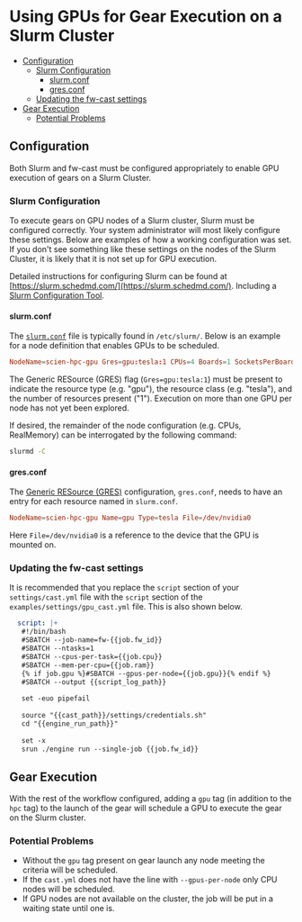 # Using GPUs for Gear Execution on a Slurm Cluster <!-- omit from toc -->

- [Configuration](#configuration)
  - [Slurm Configuration](#slurm-configuration)
    - [slurm.conf](#slurmconf)
    - [gres.conf](#gresconf)
  - [Updating the fw-cast settings](#updating-the-fw-cast-settings)
- [Gear Execution](#gear-execution)
  - [Potential Problems](#potential-problems)

## Configuration

Both Slurm and fw-cast must be configured appropriately to enable GPU execution of gears
on a Slurm Cluster.

### Slurm Configuration

To execute gears on GPU nodes of a Slurm cluster, Slurm must be configured
correctly. Your system administrator will most likely configure these settings. Below
are examples of how a working configuration was set. If you don't see something like
these settings on the nodes of the Slurm Cluster, it is likely that it is not set up
for GPU execution.

Detailed instructions for configuring Slurm can be found at [https://slurm.schedmd.com/](https://slurm.schedmd.com/).
Including a [Slurm Configuration Tool](https://slurm.schedmd.com/configurator.html).

#### slurm.conf

The [`slurm.conf`](https://slurm.schedmd.com/slurm.conf.html) file is typically found in
`/etc/slurm/`. Below is an example for a node definition that enables GPUs to be
scheduled.

```conf
NodeName=scien-hpc-gpu Gres=gpu:tesla:1 CPUs=4 Boards=1 SocketsPerBoard=1 CoresPerSocket=2 ThreadsPerCore=2 RealMemory=14978
```

The Generic RESource (GRES) flag (`Gres=gpu:tesla:1`) must be present to indicate the
resource type (e.g. "gpu"), the resource class (e.g. "tesla"), and the number of resources present
("1"). Execution on more than one GPU per node has not yet been explored.

If desired, the remainder of the node configuration (e.g. CPUs, RealMemory) can be interrogated by
the following command:

```bash
slurmd -C
```

#### gres.conf

The [Generic RESource (GRES)](https://slurm.schedmd.com/gres.conf.html) configuration,
`gres.conf`, needs to have an entry for each resource named in `slurm.conf`.

```conf
NodeName=scien-hpc-gpu Name=gpu Type=tesla File=/dev/nvidia0
```

Here `File=/dev/nvidia0` is a reference to the device that the GPU is mounted on.

### Updating the fw-cast settings

It is recommended that you replace the `script` section of your `settings/cast.yml` file
with the `script` section of the `examples/settings/gpu_cast.yml` file. This is also
shown below.

```yaml
  script: |+
   #!/bin/bash
   #SBATCH --job-name=fw-{{job.fw_id}}
   #SBATCH --ntasks=1
   #SBATCH --cpus-per-task={{job.cpu}}
   #SBATCH --mem-per-cpu={{job.ram}}
   {% if job.gpu %}#SBATCH --gpus-per-node={{job.gpu}}{% endif %}
   #SBATCH --output {{script_log_path}}
  
   set -euo pipefail
  
   source "{{cast_path}}/settings/credentials.sh"
   cd "{{engine_run_path}}"
  
   set -x
   srun ./engine run --single-job {{job.fw_id}}
```

## Gear Execution

With the rest of the workflow configured, adding a `gpu` tag (in addition to the
`hpc` tag) to the launch of the gear will schedule a GPU to execute the gear on the
Slurm cluster.

### Potential Problems

- Without the `gpu` tag present on gear launch any node meeting the criteria will be
  scheduled.
- If the `cast.yml` does not have the line with `--gpus-per-node` only CPU nodes will
  be scheduled.
- If GPU nodes are not available on the cluster, the job will be put in a waiting state
  until one is.
